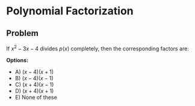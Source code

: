 # Polynomial Factorization

## Problem

If $x^2 - 3x - 4$ divides $p(x)$ completely, then the corresponding factors are:

**Options:**
- A) $(x - 4)(x + 1)$
- B) $(x - 4)(x - 1)$
- C) $(x + 4)(x - 1)$
- D) $(x + 4)(x + 1)$
- E) None of these

